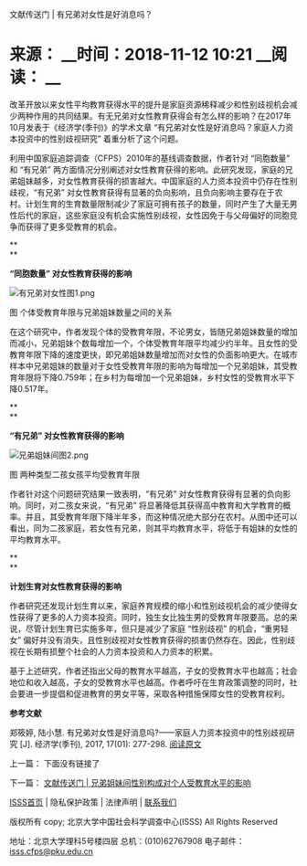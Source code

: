  文献传送门 | 有兄弟对女性是好消息吗？

# 来源： __时间：2018-11-12 10:21 __阅读： __

改革开放以来女性平均教育获得水平的提升是家庭资源稀释减少和性别歧视机会减少两种作用的共同结果。有无兄弟对女性教育获得会有怎么样的影响？在2017年10月发表于《经济学(季刊)》的学术文章
“有兄弟对女性是好消息吗？家庭人力资本投资中的性别歧视研究” 着重分析了这个问题。

  

利用中国家庭追踪调查（CFPS）2010年的基线调查数据，作者针对 “同胞数量” 和 “有兄弟”
两方面情况分别阐述对女性教育获得的影响。此研究发现，家庭的兄弟姐妹越多，对女性教育获得的损害越大。中国家庭的人力资本投资中仍存在性别歧视，“有兄弟”
对女性教育获得有显著的负向影响，且负向影响主要存在于农村。计划生育的生育数量限制减少了家庭可拥有孩子的数量，同时产生了大量无男性后代的家庭，这些家庭没有机会实施性别歧视，女性因免于与父母偏好的同胞竞争而获得了更多受教育的机会。

 **  
**

 **“同胞数量” 对女性教育获得的影响**

  

![有兄弟对女性图1.png](../..//images/content/2020-04/20200401158572593851103579_1.png)

图  个体受教育年限与兄弟姐妹数量之间的关系

  

在这个研究中，作者发现个体的受教育年限，不论男女，皆随兄弟姐妹数量的增加而减小，兄弟姐妹个数每增加一个，个体受教育年限平均减少约半年。且女性的受教育年限下降的速度更快，即兄弟姐妹数量增加而对女性的负面影响更大。在城市样本中兄弟姐妹的数量对于女性受教育年限的影响为每增加一个兄弟姐妹，其受教育年限将下降0.759年；在乡村为每增加一个兄弟姐妹，乡村女性的受教育水平下降0.517年。

 **  
**

 **“有兄弟” 对女性教育获得的影响**

  

![兄弟姐妹间图2.png](../..//images/content/2020-04/20200401158572605406201756_1.png)

  

图  两种类型二孩女孩平均受教育年限

  

作者针对这个问题研究结果一致表明，“有兄弟” 对女性教育获得有显著的负向影响。同时，对二孩女来说，“有兄弟”
将显著降低其获得高中教育和大学教育的概率。并且，其受教育年限下降半年多，而这种情况绝大部分在农村。从图中还可以看出，同为二孩家庭，若女性有兄弟，则其平均教育水平，将低于有姐妹的女性的平均教育水平。

 **  
**

 **计划生育对女性教育获得的影响**

  

作者研究还发现计划生育以来，家庭养育规模的缩小和性别歧视机会的减少使得女性获得了更多的人力资本投资。同时，独生女比独生男的受教育年限要高。总的来说，尽管计划生育已实施多年，但只是减少了家庭
“性别歧视” 的机会，“重男轻女” 偏好并没有消失，且性别歧视对女性教育获得的损害仍然存在。因此，性别歧视在长期有损整个社会的人力资本投资和人力资本的积累。

  

基于上述研究，作者还指出父母的教育水平越高，子女的受教育水平也越高；社会地位和收入越高，子女的受教育水平也越高。作者呼吁在生育政策调整的同时，社会要进一步提倡和促进教育的男女平等，采取各种措施保障女性的受教育权利。

  

  

 **参考文献**

  

郑筱婷, 陆小慧. 有兄弟对女性是好消息吗?——家庭人力资本投资中的性别歧视研究 [J]. 经济学(季刊), 2017, 17(01): 277-298.
[阅读原文](http://www.cnki.com.cn/Article/CJFDTotal-JJXU201801011.htm "阅读原文")

上一篇： 下面没有链接了

下一篇： [文献传送门 | 兄弟姐妹间性别构成对个人受教育水平的影响](1294975.htm)

[ISSS首页](http://www.isss.pku.edu.cn/) | 隐私保护政策 | 法律声明 |
[联系我们](../../lxwm/index.htm)

版权所有 copy; 北京大学中国社会科学调查中心(ISSS) All Rights Reserved

地址：北京大学理科5号楼四层 总机：(010)62767908 电子邮件：isss.cfps@pku.edu.cn

